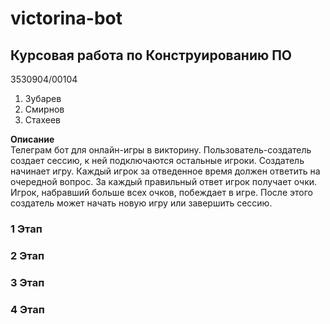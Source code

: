 # victorina-bot

## Курсовая работа по Конструированию ПО 

3530904/00104 
1. Зубарев 
2. Смирнов 
3. Стахеев

**Описание**  
Телеграм бот для онлайн-игры в викторину. Пользователь-создатель создает сессию, к ней подключаются остальные игроки. Создатель начинает игру. Каждый игрок за отведенное время должен ответить на очередной вопрос. За каждый правильный ответ игрок получает очки. Игрок, набравший больше всех очков, побеждает в игре. После этого создатель может начать новую игру или завершить сессию.

### 1 Этап   
### 2 Этап   
### 3 Этап   
### 4 Этап  

